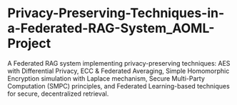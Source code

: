 # Privacy-Preserving-Techniques-in-a-Federated-RAG-System_AOML-Project
A Federated RAG system implementing privacy-preserving techniques: AES with Differential Privacy, ECC &amp; Federated Averaging, Simple Homomorphic Encryption simulation with Laplace mechanism, Secure Multi-Party Computation (SMPC) principles, and Federated Learning-based techniques for secure, decentralized retrieval.
